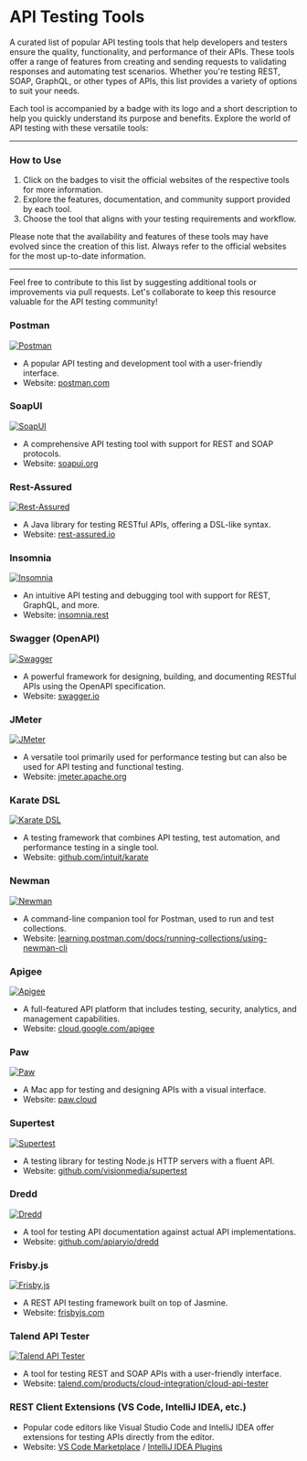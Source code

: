 # API Testing Tools

A curated list of popular API testing tools that help developers and testers ensure the quality, functionality, and performance of their APIs. These tools offer a range of features from creating and sending requests to validating responses and automating test scenarios. Whether you're testing REST, SOAP, GraphQL, or other types of APIs, this list provides a variety of options to suit your needs.

Each tool is accompanied by a badge with its logo and a short description to help you quickly understand its purpose and benefits. Explore the world of API testing with these versatile tools:

---

### How to Use

1. Click on the badges to visit the official websites of the respective tools for more information.
2. Explore the features, documentation, and community support provided by each tool.
3. Choose the tool that aligns with your testing requirements and workflow.

Please note that the availability and features of these tools may have evolved since the creation of this list. Always refer to the official websites for the most up-to-date information.

---

Feel free to contribute to this list by suggesting additional tools or improvements via pull requests. Let's collaborate to keep this resource valuable for the API testing community!

### Postman
[![Postman](https://img.shields.io/badge/Postman-FF6C37?logo=postman&logoColor=white)](https://www.postman.com/)
- A popular API testing and development tool with a user-friendly interface.
- Website: [postman.com](https://www.postman.com/)

### SoapUI
[![SoapUI](https://img.shields.io/badge/SoapUI-5C4E88?logo=soapui&logoColor=white)](https://www.soapui.org/)
- A comprehensive API testing tool with support for REST and SOAP protocols.
- Website: [soapui.org](https://www.soapui.org/)

### Rest-Assured
[![Rest-Assured](https://img.shields.io/badge/Rest--Assured-4CAF50?logo=java&logoColor=white)](https://rest-assured.io/)
- A Java library for testing RESTful APIs, offering a DSL-like syntax.
- Website: [rest-assured.io](https://rest-assured.io/)

### Insomnia
[![Insomnia](https://img.shields.io/badge/Insomnia-5849BE?logo=insomnia&logoColor=white)](https://insomnia.rest/)
- An intuitive API testing and debugging tool with support for REST, GraphQL, and more.
- Website: [insomnia.rest](https://insomnia.rest/)

### Swagger (OpenAPI)
[![Swagger](https://img.shields.io/badge/Swagger-85EA2D?logo=swagger&logoColor=black)](https://swagger.io/)
- A powerful framework for designing, building, and documenting RESTful APIs using the OpenAPI specification.
- Website: [swagger.io](https://swagger.io/)

### JMeter
[![JMeter](https://img.shields.io/badge/Apache%20JMeter-D22128?logo=apache%20jmeter&logoColor=white)](https://jmeter.apache.org/)
- A versatile tool primarily used for performance testing but can also be used for API testing and functional testing.
- Website: [jmeter.apache.org](https://jmeter.apache.org/)

### Karate DSL
[![Karate DSL](https://img.shields.io/badge/Karate%20DSL-005CDE?logo=java&logoColor=white)](https://github.com/intuit/karate)
- A testing framework that combines API testing, test automation, and performance testing in a single tool.
- Website: [github.com/intuit/karate](https://github.com/intuit/karate)

### Newman
[![Newman](https://img.shields.io/badge/Newman-FF6D00?logo=postman&logoColor=white)](https://learning.postman.com/docs/running-collections/using-newman-cli/integration-with-jenkins/)
- A command-line companion tool for Postman, used to run and test collections.
- Website: [learning.postman.com/docs/running-collections/using-newman-cli](https://learning.postman.com/docs/running-collections/using-newman-cli/integration-with-jenkins/)

### Apigee
[![Apigee](https://img.shields.io/badge/Apigee-FF5722?logo=google%20cloud&logoColor=white)](https://cloud.google.com/apigee)
- A full-featured API platform that includes testing, security, analytics, and management capabilities.
- Website: [cloud.google.com/apigee](https://cloud.google.com/apigee)

### Paw
[![Paw](https://img.shields.io/badge/Paw-343434?logo=paw&logoColor=white)](https://paw.cloud/)
- A Mac app for testing and designing APIs with a visual interface.
- Website: [paw.cloud](https://paw.cloud/)

### Supertest
[![Supertest](https://img.shields.io/badge/Supertest-FFCC00?logo=node.js&logoColor=white)](https://github.com/visionmedia/supertest)
- A testing library for testing Node.js HTTP servers with a fluent API.
- Website: [github.com/visionmedia/supertest](https://github.com/visionmedia/supertest)

### Dredd
[![Dredd](https://img.shields.io/badge/Dredd-FFA000?logo=api%20blueprint&logoColor=white)](https://github.com/apiaryio/dredd)
- A tool for testing API documentation against actual API implementations.
- Website: [github.com/apiaryio/dredd](https://github.com/apiaryio/dredd)

### Frisby.js
[![Frisby.js](https://img.shields.io/badge/Frisby.js-FF9A00?logo=javascript&logoColor=white)](https://frisbyjs.com/)
- A REST API testing framework built on top of Jasmine.
- Website: [frisbyjs.com](https://frisbyjs.com/)

### Talend API Tester
[![Talend API Tester](https://img.shields.io/badge/Talend%20API%20Tester-1673B6?logo=talend&logoColor=white)](https://www.talend.com/products/cloud-integration/cloud-api-tester/)
- A tool for testing REST and SOAP APIs with a user-friendly interface.
- Website: [talend.com/products/cloud-integration/cloud-api-tester](https://www.talend.com/products/cloud-integration/cloud-api-tester/)

### REST Client Extensions (VS Code, IntelliJ IDEA, etc.)
- Popular code editors like Visual Studio Code and IntelliJ IDEA offer extensions for testing APIs directly from the editor.
- Website: [VS Code Marketplace](https://marketplace.visualstudio.com/) / [IntelliJ IDEA Plugins](https://plugins.jetbrains.com/)

